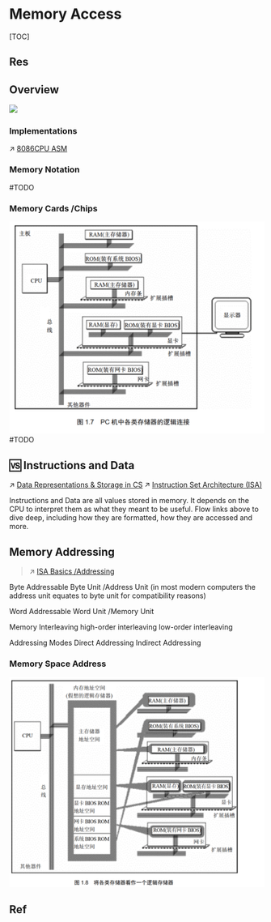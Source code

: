 # Memory Access

[TOC]



## Res




## Overview
![](../../../../../../../Assets/Pics/Screenshot%202023-03-05%20at%2010.19.55%20AM.png)

### Implementations
↗ [8086CPU ASM](../../../../👩‍💻%20Languages%20Programming/ASM/X86%20ISA%20Based%20ASM/8086CPU%20ASM.md)



### Memory Notation
#TODO 



### Memory Cards /Chips
![](../../../../../../Assets/Pics/Screenshot%202023-03-01%20at%2011.08.01%20AM.png)
#TODO 



## 🆚 Instructions and Data
↗ [Data Representations & Storage in CS](../../../😤%20Number,%20Data%20and%20Math%20in%20Digital%20Systems/Data%20Representations%20&%20Storage%20in%20CS.md)
↗ [Instruction Set Architecture (ISA)](../../🗣️%20Instruction%20Set%20Architecture%20(ISA)/Instruction%20Set%20Architecture%20(ISA).md)

Instructions and Data are all values stored in memory. It depends on the CPU to interpret them as what they meant to be useful. 
Flow links above to dive deep, including how they are formatted, how they are accessed and more.



## Memory Addressing
> ↗ [ISA Basics /Addressing](../../🗣️%20Instruction%20Set%20Architecture%20(ISA)/📌%20ISA%20Basics/Addressing.md)

Byte Addressable 
Byte Unit /Address Unit (in most modern computers the address unit equates to byte unit for compatibility reasons)

Word Addressable
Word Unit /Memory Unit

Memory Interleaving
high-order interleaving
low-order interleaving

Addressing Modes
Direct Addressing 
Indirect Addressing


### Memory Space Address
![](../../../../../../Assets/Pics/Screenshot%202023-03-01%20at%2011.08.25%20AM.png)




## Ref
